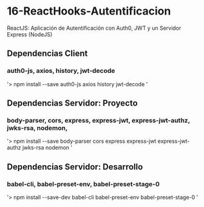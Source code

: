 # 16-ReactHooks-Autentificacion
ReactJS: Aplicación de Autentificación con Auth0, JWT y un Servidor Express (NodeJS)

## Dependencias Client
### auth0-js, axios, history, jwt-decode

'> npm install --save auth0-js axios history jwt-decode '

## Dependencias Servidor: Proyecto
### body-parser, cors, express, express-jwt, express-jwt-authz, jwks-rsa, nodemon,

'> npm install --save body-parser cors express express-jwt express-jwt-authz jwks-rsa nodemon '

## Dependencias Servidor: Desarrollo
### babel-cli, babel-preset-env, babel-preset-stage-0

'> npm install --save-dev babel-cli babel-preset-env babel-preset-stage-0 ' 